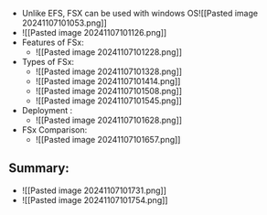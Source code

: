 * Unlike EFS, FSX can be used with windows OS![[Pasted image 20241107101053.png]]
* ![[Pasted image 20241107101126.png]]
* Features of FSx:
	* ![[Pasted image 20241107101228.png]]
* Types of FSx:
	* ![[Pasted image 20241107101328.png]]
	* ![[Pasted image 20241107101414.png]]
	* ![[Pasted image 20241107101508.png]]
	* ![[Pasted image 20241107101545.png]]
* Deployment :
	* ![[Pasted image 20241107101628.png]]
* FSx Comparison:
	* ![[Pasted image 20241107101657.png]]

## Summary:
*  ![[Pasted image 20241107101731.png]]
* ![[Pasted image 20241107101754.png]]